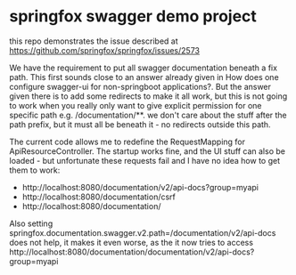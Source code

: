 # springfox swagger demo project 


this repo demonstrates the issue described at https://github.com/springfox/springfox/issues/2573

We have the requirement to put all swagger documentation beneath a fix path. This first sounds close to an answer already given in How does one configure swagger-ui for non-springboot applications?. But the answer given there is to add some redirects to make it all work, but this is not going to work when you really only want to give explicit permission for one specific path e.g. /documentation/**. we don't care about the stuff after the path prefix, but it must all be beneath it - no redirects outside this path.


The current code allows me to redefine the RequestMapping for ApiResourceController. The startup works fine, and the UI stuff can also be loaded - but unfortunate these requests fail and I have no idea how to get them to work:

* http://localhost:8080/documentation/v2/api-docs?group=myapi
* http://localhost:8080/documentation/csrf
* http://localhost:8080/documentation/

Also setting springfox.documentation.swagger.v2.path=/documentation/v2/api-docs does not help, it makes it even worse, as the it now tries to access http://localhost:8080/documentation/documentation/v2/api-docs?group=myapi


